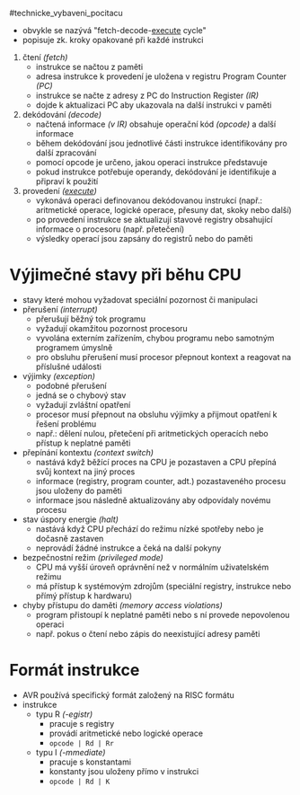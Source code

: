 #technicke_vybaveni_pocitacu 
* obvykle se nazývá "fetch-decode-[execute](https://www.youtube.com/watch?v=ESx_hy1n7HA) cycle"
* popisuje zk. kroky opakované při každé instrukci
1) čtení *(fetch)*
	* instrukce se načtou z paměti
	* adresa instrukce k provedení je uložena v registru Program Counter *(PC)*
	* instrukce se načte z adresy z PC do Instruction Register *(IR)*
	* dojde k aktualizaci PC aby ukazovala na další instrukci v paměti
2) dekódování *(decode)*
	* načtená informace *(v IR)* obsahuje operační kód *(opcode)* a další informace
	* během dekódování jsou jednotlivé části instrukce identifikovány pro další zpracování
	* pomocí opcode je určeno, jakou operaci instrukce představuje
	* pokud instrukce potřebuje operandy, dekódování je identifikuje a připraví k použití
3) provedení *([execute](https://www.youtube.com/watch?v=ESx_hy1n7HA))*
	* vykonává operaci definovanou dekódovanou instrukcí (např.: aritmetické operace, logické operace, přesuny dat, skoky nebo další)
	* po provedení instrukce se aktualizují stavové registry obsahující informace o procesoru (např. přetečení)
	* výsledky operací jsou zapsány do registrů nebo do paměti
# Výjimečné stavy při běhu CPU
* stavy které mohou vyžadovat speciální pozornost či manipulaci
* přerušení *(interrupt)*
	* přerušují běžný tok programu
	* vyžadují okamžitou pozornost procesoru
	* vyvolána externím zařízením, chybou programu nebo samotným programem úmyslně
	* pro obsluhu přerušení musí procesor přepnout kontext a reagovat na příslušné události
* výjimky *(exception)*
	* podobné přerušení
	* jedná se o chybový stav
	* vyžadují zvláštní opatření
	* procesor musí přepnout na obsluhu výjimky a přijmout opatření k řešení problému
	* např.: dělení nulou, přetečení při aritmetických operacích nebo přístup k neplatné paměti
* přepínání kontextu *(context switch)*
	* nastává když běžící proces na CPU je pozastaven a CPU přepíná svůj kontext na jiný proces
	* informace (registry, program counter, adt.) pozastaveného procesu jsou uloženy do paměti
	* informace jsou následně aktualizovány aby odpovídaly novému procesu
* stav úspory energie *(halt)*
	* nastává když CPU přechází do režimu nízké spotřeby nebo je dočasně zastaven
	* neprovádí žádné instrukce a čeká na další pokyny
* bezpečnostní režim *(privileged mode)*
	* CPU má vyšší úroveň oprávnění než v normálním uživatelském režimu
	* má přístup k systémovým zdrojům (speciální registry, instrukce nebo přímý přístup k hardwaru)
* chyby přístupu do daměti *(memory access violations)*
	* program přistoupí k neplatné paměti nebo s ní provede nepovolenou operaci
	* např. pokus o čtení nebo zápis do neexistující adresy paměti
# Formát instrukce
* AVR používá specifický formát založený na RISC formátu
* instrukce
	* typu R *(-egistr)*
		* pracuje s registry
		* provádí aritmetické nebo logické operace
		* `opcode | Rd | Rr`
	* typu I *(-mmediate)*
		* pracuje s konstantami
		* konstanty jsou uloženy přímo v instrukci
		* `opcode | Rd | K`